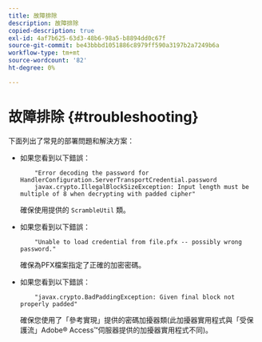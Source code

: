 ```yaml
---
title: 故障排除
description: 故障排除
copied-description: true
exl-id: 4af7b625-63d3-48b6-98a5-b8894dd0c67f
source-git-commit: be43bbbd1051886c8979ff590a3197b2a7249b6a
workflow-type: tm+mt
source-wordcount: '82'
ht-degree: 0%

---
```


# 故障排除 {#troubleshooting}

下面列出了常見的部署問題和解決方案：

* 如果您看到以下錯誤：

   ```
       "Error decoding the password for HandlerConfiguration.ServerTransportCredential.password  
       javax.crypto.IllegalBlockSizeException: Input length must be multiple of 8 when decrypting with padded cipher"
   ```

   確保使用提供的 `ScrambleUtil` 類。

* 如果您看到以下錯誤：

   ```
       "Unable to load credential from file.pfx -- possibly wrong password."
   ```

   確保為PFX檔案指定了正確的加密密碼。

* 如果您看到以下錯誤：

   ```
       "javax.crypto.BadPaddingException: Given final block not properly padded"
   ```

   確保您使用了「參考實現」提供的密碼加擾器類(此加擾器實用程式與「受保護流」Adobe® Access™伺服器提供的加擾器實用程式不同)。
